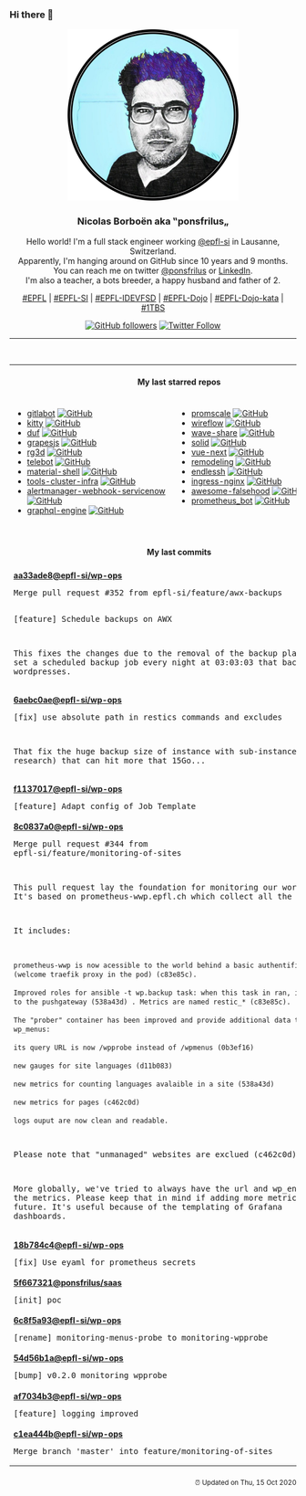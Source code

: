 ### Hi there 👋

<p align="center">
  <!-- use https://avatars3.githubusercontent.com/u/176002?v=4 for your default github picture -->
  <img src="https://raw.githubusercontent.com/ponsfrilus/ponsfrilus/master/img/ponsfrilus.png" title="Nicolas Borboën aka ‟ponsfrilus„" alt="Nicolas Borboën aka ‟ponsfrilus„" />
  <h3 align="center">
    Nicolas Borboën aka ‟ponsfrilus„
  </h3>
  <p align="center">
    Hello world! I'm a full stack engineer working <a href="https://github.com/epfl-si">@epfl-si</a> in Lausanne, Switzerland.
    <br />Apparently, I'm hanging around on GitHub since 10 years and 9 months.
    <br />You can reach me on twitter <a href="https://twitter.com/ponsfrilus">@ponsfrilus</a> or <a href="http://linkedin.com/in/nicolasborboen">LinkedIn</a>.
    <br />I'm also a teacher, a bots breeder, a happy husband and father of 2.
  </p>
  <p align="center">
    <a href="https://www.epfl.ch">#EPFL</a> | 
    <a href="https://github.com/epfl-si/">#EPFL-SI</a> | 
    <a href="https://github.com/epfl-idevfsd">#EPFL-IDEVFSD</a> | 
    <a href="https://github.com/topics/epfl-dojo">#EPFL-Dojo</a> | 
    <a href="https://github.com/topics/epfl-dojo-kata">#EPFL-Dojo-kata</a> | 
    <a href="https://en.wikipedia.org/wiki/Indentation_style#Variant:_1TBS_(OTBS)">#1TBS</a>
  </p>
  <p align="center">
    <a href="https://github.com/ponsfrilus"><img alt="GitHub followers" src="https://img.shields.io/github/followers/ponsfrilus?label=Follow%20me%20on%20github&style=social"></a>
    <a href="https://twitter.com/ponsfrilus"><img alt="Twitter Follow" src="https://img.shields.io/twitter/follow/ponsfrilus?label=follow%20me%20on%20twitter&style=social"></a>
  </p>
  </p><hr><table align="center">
<tr>
<td colspan="2" align="center"><h4>My last starred repos</h4></td>
</tr>
<tr>
<td valign="top">
<ul>
<li>
<a href="https://github.com/SaphireVert/gitlabot" title="A gitlab update bot" target="_blank">gitlabot</a>&nbsp;<a href="https://github.com/SaphireVert/gitlabot" title="A gitlab update bot" target="_blank"><img src="https://img.shields.io/github/stars/SaphireVert/gitlabot?style=social" alt="GitHub"></a>
</li>
<li>
<a href="https://github.com/kovidgoyal/kitty" title="A cross-platform, fast, feature full, GPU based terminal emulator" target="_blank">kitty</a>&nbsp;<a href="https://github.com/kovidgoyal/kitty" title="A cross-platform, fast, feature full, GPU based terminal emulator" target="_blank"><img src="https://img.shields.io/github/stars/kovidgoyal/kitty?style=social" alt="GitHub"></a>
</li>
<li>
<a href="https://github.com/muesli/duf" title="Disk Usage/Free Utility" target="_blank">duf</a>&nbsp;<a href="https://github.com/muesli/duf" title="Disk Usage/Free Utility" target="_blank"><img src="https://img.shields.io/github/stars/muesli/duf?style=social" alt="GitHub"></a>
</li>
<li>
<a href="https://github.com/artf/grapesjs" title="Free and Open source Web Builder Framework. Next generation tool for building templates without coding" target="_blank">grapesjs</a>&nbsp;<a href="https://github.com/artf/grapesjs" title="Free and Open source Web Builder Framework. Next generation tool for building templates without coding" target="_blank"><img src="https://img.shields.io/github/stars/artf/grapesjs?style=social" alt="GitHub"></a>
</li>
<li>
<a href="https://github.com/mrDIMAS/rg3d" title="3d game engine written in Rust" target="_blank">rg3d</a>&nbsp;<a href="https://github.com/mrDIMAS/rg3d" title="3d game engine written in Rust" target="_blank"><img src="https://img.shields.io/github/stars/mrDIMAS/rg3d?style=social" alt="GitHub"></a>
</li>
<li>
<a href="https://github.com/mullwar/telebot" title="The easy way to write Telegram bots in Node.js" target="_blank">telebot</a>&nbsp;<a href="https://github.com/mullwar/telebot" title="The easy way to write Telegram bots in Node.js" target="_blank"><img src="https://img.shields.io/github/stars/mullwar/telebot?style=social" alt="GitHub"></a>
</li>
<li>
<a href="https://github.com/material-shell/material-shell" title="A modern desktop interface for Linux. Improve your user experience and get rid of the anarchy of traditional desktop workflows. Designed to simplify navigation and reduce the need to manipulate windows in order to improve productivity. It's meant to be 100% predictable and bring the benefits of tools coveted by professionals to everyone." target="_blank">material-shell</a>&nbsp;<a href="https://github.com/material-shell/material-shell" title="A modern desktop interface for Linux. Improve your user experience and get rid of the anarchy of traditional desktop workflows. Designed to simplify navigation and reduce the need to manipulate windows in order to improve productivity. It's meant to be 100% predictable and bring the benefits of tools coveted by professionals to everyone." target="_blank"><img src="https://img.shields.io/github/stars/material-shell/material-shell?style=social" alt="GitHub"></a>
</li>
<li>
<a href="https://github.com/epfl-si/tools-cluster-infra" title="Tools running on the EPFL Tools Cluster ran the gitops way from this repository" target="_blank">tools-cluster-infra</a>&nbsp;<a href="https://github.com/epfl-si/tools-cluster-infra" title="Tools running on the EPFL Tools Cluster ran the gitops way from this repository" target="_blank"><img src="https://img.shields.io/github/stars/epfl-si/tools-cluster-infra?style=social" alt="GitHub"></a>
</li>
<li>
<a href="https://github.com/FXinnovation/alertmanager-webhook-servicenow" title="A Prometheus AlertManager webhook receiver that manages ServiceNow incidents from alerts" target="_blank">alertmanager-webhook-servicenow</a>&nbsp;<a href="https://github.com/FXinnovation/alertmanager-webhook-servicenow" title="A Prometheus AlertManager webhook receiver that manages ServiceNow incidents from alerts" target="_blank"><img src="https://img.shields.io/github/stars/FXinnovation/alertmanager-webhook-servicenow?style=social" alt="GitHub"></a>
</li>
<li>
<a href="https://github.com/hasura/graphql-engine" title="Blazing fast, instant realtime GraphQL APIs on Postgres with fine grained access control, also trigger webhooks on database events." target="_blank">graphql-engine</a>&nbsp;<a href="https://github.com/hasura/graphql-engine" title="Blazing fast, instant realtime GraphQL APIs on Postgres with fine grained access control, also trigger webhooks on database events." target="_blank"><img src="https://img.shields.io/github/stars/hasura/graphql-engine?style=social" alt="GitHub"></a>
</li>
</ul>
<img width="450" height="1" /></td>
<td valign="top">
<ul>
<li>
<a href="https://github.com/timescale/promscale" title="An open-source analytical platform for Prometheus metrics 🚀" target="_blank">promscale</a>&nbsp;<a href="https://github.com/timescale/promscale" title="An open-source analytical platform for Prometheus metrics 🚀" target="_blank"><img src="https://img.shields.io/github/stars/timescale/promscale?style=social" alt="GitHub"></a>
</li>
<li>
<a href="https://github.com/vanila-io/wireflow" title="Wireflow - user flow chart real-time collaborative tool" target="_blank">wireflow</a>&nbsp;<a href="https://github.com/vanila-io/wireflow" title="Wireflow - user flow chart real-time collaborative tool" target="_blank"><img src="https://img.shields.io/github/stars/vanila-io/wireflow?style=social" alt="GitHub"></a>
</li>
<li>
<a href="https://github.com/ggerganov/wave-share" title="Serverless, peer-to-peer, local file sharing through sound" target="_blank">wave-share</a>&nbsp;<a href="https://github.com/ggerganov/wave-share" title="Serverless, peer-to-peer, local file sharing through sound" target="_blank"><img src="https://img.shields.io/github/stars/ggerganov/wave-share?style=social" alt="GitHub"></a>
</li>
<li>
<a href="https://github.com/ryansolid/solid" title="A declarative, efficient, and flexible JavaScript library for building user interfaces." target="_blank">solid</a>&nbsp;<a href="https://github.com/ryansolid/solid" title="A declarative, efficient, and flexible JavaScript library for building user interfaces." target="_blank"><img src="https://img.shields.io/github/stars/ryansolid/solid?style=social" alt="GitHub"></a>
</li>
<li>
<a href="https://github.com/vuejs/vue-next" title="Repo for Vue 3.0" target="_blank">vue-next</a>&nbsp;<a href="https://github.com/vuejs/vue-next" title="Repo for Vue 3.0" target="_blank"><img src="https://img.shields.io/github/stars/vuejs/vue-next?style=social" alt="GitHub"></a>
</li>
<li>
<a href="https://github.com/WardCunningham/remodeling" title="The original wiki rewritten as a single page application" target="_blank">remodeling</a>&nbsp;<a href="https://github.com/WardCunningham/remodeling" title="The original wiki rewritten as a single page application" target="_blank"><img src="https://img.shields.io/github/stars/WardCunningham/remodeling?style=social" alt="GitHub"></a>
</li>
<li>
<a href="https://github.com/skeeto/endlessh" title="SSH tarpit that slowly sends an endless banner" target="_blank">endlessh</a>&nbsp;<a href="https://github.com/skeeto/endlessh" title="SSH tarpit that slowly sends an endless banner" target="_blank"><img src="https://img.shields.io/github/stars/skeeto/endlessh?style=social" alt="GitHub"></a>
</li>
<li>
<a href="https://github.com/kubernetes/ingress-nginx" title="NGINX Ingress Controller for Kubernetes" target="_blank">ingress-nginx</a>&nbsp;<a href="https://github.com/kubernetes/ingress-nginx" title="NGINX Ingress Controller for Kubernetes" target="_blank"><img src="https://img.shields.io/github/stars/kubernetes/ingress-nginx?style=social" alt="GitHub"></a>
</li>
<li>
<a href="https://github.com/kdeldycke/awesome-falsehood" title="😱 Falsehoods Programmers Believe in" target="_blank">awesome-falsehood</a>&nbsp;<a href="https://github.com/kdeldycke/awesome-falsehood" title="😱 Falsehoods Programmers Believe in" target="_blank"><img src="https://img.shields.io/github/stars/kdeldycke/awesome-falsehood?style=social" alt="GitHub"></a>
</li>
<li>
<a href="https://github.com/inCaller/prometheus_bot" title="Telegram bot for prometheus alerting" target="_blank">prometheus_bot</a>&nbsp;<a href="https://github.com/inCaller/prometheus_bot" title="Telegram bot for prometheus alerting" target="_blank"><img src="https://img.shields.io/github/stars/inCaller/prometheus_bot?style=social" alt="GitHub"></a>
</li>
</ul>
<img width="450" height="1" /></td>
</tr>
<tr>
<td colspan="2" align="center"><h4>My last commits</h4></td>
</tr>
<tr>
        <td colspan="2">
          <div><strong><a href="https://api.github.com/repos/epfl-si/wp-ops/commits/aa33ade869a3f23c2295e5a3fa1821cadb6619fe" title="2020-10-13T16:14:36.000+02:00" target="_blank">aa33ade8</a><a href="https://github.com/epfl-si">@epfl-si</a><a href="https://github.com/epfl-si/wp-ops" title="DevOps infrastructure for the WordPress-at-EFPL project">/wp-ops</a></strong></div>
          <pre>Merge pull request #352 from epfl-si/feature/awx-backups

[feature] Schedule backups on AWX

This fixes the changes due to the removal of the backup playbook and set a scheduled backup job every night at 03:03:03 that backups all wordpresses.</pre>
        </td>
        </tr><tr>
        <td colspan="2">
          <div><strong><a href="https://api.github.com/repos/epfl-si/wp-ops/commits/6aebc0ae71c8d8cc14835fc2834af29101745824" title="2020-10-13T16:11:47.000+02:00" target="_blank">6aebc0ae</a><a href="https://github.com/epfl-si">@epfl-si</a><a href="https://github.com/epfl-si/wp-ops" title="DevOps infrastructure for the WordPress-at-EFPL project">/wp-ops</a></strong></div>
          <pre>[fix] use absolute path in restics commands and excludes

That fix the huge backup size of instance with sub-instances (e.g. 
research) that can hit more that 15Go...</pre>
        </td>
        </tr><tr>
        <td colspan="2">
          <div><strong><a href="https://api.github.com/repos/epfl-si/wp-ops/commits/f1137017173767f0c7c77b0402def10c7561cd59" title="2020-10-13T12:46:00.000+02:00" target="_blank">f1137017</a><a href="https://github.com/epfl-si">@epfl-si</a><a href="https://github.com/epfl-si/wp-ops" title="DevOps infrastructure for the WordPress-at-EFPL project">/wp-ops</a></strong></div>
          <pre>[feature] Adapt config of Job Template</pre>
        </td>
        </tr><tr>
        <td colspan="2">
          <div><strong><a href="https://api.github.com/repos/epfl-si/wp-ops/commits/8c0837a02517b3ccc67a478e8dda526ce22e85d7" title="2020-10-13T09:53:43.000+02:00" target="_blank">8c0837a0</a><a href="https://github.com/epfl-si">@epfl-si</a><a href="https://github.com/epfl-si/wp-ops" title="DevOps infrastructure for the WordPress-at-EFPL project">/wp-ops</a></strong></div>
          <pre>Merge pull request #344 from epfl-si/feature/monitoring-of-sites

This pull request lay the foundation for monitoring our wordpresses. It's based on prometheus-wwp.epfl.ch which collect all the metrics.

It includes:

    prometheus-wwp is now acessible to the world behind a basic authentification (welcome traefik proxy in the pod) (c83e85c).

    Improved roles for ansible -t wp.backup task: when this task in ran, it push data to the pushgateway (538a43d) . Metrics are named restic_* (c83e85c).

    The "prober" container has been improved and provide additional data to the wp_menus:

    its query URL is now /wpprobe instead of /wpmenus (0b3ef16)

    new gauges for site languages (d11b083)

    new metrics for counting languages avalaible in a site (538a43d)

    new metrics for pages (c462c0d)

    logs ouput are now clean and readable.

Please note that "unmanaged" websites are exclued (c462c0d).

More globally, we've tried to always have the url and wp_env label in the metrics. Please keep that in mind if adding more metrics in the future. It's useful because of the templating of Grafana dashboards.</pre>
        </td>
        </tr><tr>
        <td colspan="2">
          <div><strong><a href="https://api.github.com/repos/epfl-si/wp-ops/commits/18b784c4376622f9c440b8a418e70a4f6f0cbe4b" title="2020-10-13T09:51:11.000+02:00" target="_blank">18b784c4</a><a href="https://github.com/epfl-si">@epfl-si</a><a href="https://github.com/epfl-si/wp-ops" title="DevOps infrastructure for the WordPress-at-EFPL project">/wp-ops</a></strong></div>
          <pre>[fix] Use eyaml for prometheus secrets</pre>
        </td>
        </tr><tr>
        <td colspan="2">
          <div><strong><a href="https://api.github.com/repos/ponsfrilus/saas/commits/5f66732106bb26d70bf61d14398c03083166dfb5" title="2020-10-12T16:10:32.000+02:00" target="_blank">5f667321</a><a href="https://github.com/ponsfrilus">@ponsfrilus</a><a href="https://github.com/ponsfrilus/saas" title="Screenshot as a Service">/saas</a></strong></div>
          <pre>[init] poc</pre>
        </td>
        </tr><tr>
        <td colspan="2">
          <div><strong><a href="https://api.github.com/repos/epfl-si/wp-ops/commits/6c8f5a937fdff914fe83057edafa0c2e16e6d77a" title="2020-10-12T10:26:53.000+02:00" target="_blank">6c8f5a93</a><a href="https://github.com/epfl-si">@epfl-si</a><a href="https://github.com/epfl-si/wp-ops" title="DevOps infrastructure for the WordPress-at-EFPL project">/wp-ops</a></strong></div>
          <pre>[rename] monitoring-menus-probe to monitoring-wpprobe</pre>
        </td>
        </tr><tr>
        <td colspan="2">
          <div><strong><a href="https://api.github.com/repos/epfl-si/wp-ops/commits/54d56b1adeac069e5318cc4997ce0d1bebd54c43" title="2020-10-12T10:19:50.000+02:00" target="_blank">54d56b1a</a><a href="https://github.com/epfl-si">@epfl-si</a><a href="https://github.com/epfl-si/wp-ops" title="DevOps infrastructure for the WordPress-at-EFPL project">/wp-ops</a></strong></div>
          <pre>[bump] v0.2.0 monitoring wpprobe</pre>
        </td>
        </tr><tr>
        <td colspan="2">
          <div><strong><a href="https://api.github.com/repos/epfl-si/wp-ops/commits/af7034b3c6b2b15d2883bd115dc41ebdbb572a70" title="2020-10-12T10:00:23.000+02:00" target="_blank">af7034b3</a><a href="https://github.com/epfl-si">@epfl-si</a><a href="https://github.com/epfl-si/wp-ops" title="DevOps infrastructure for the WordPress-at-EFPL project">/wp-ops</a></strong></div>
          <pre>[feature] logging improved</pre>
        </td>
        </tr><tr>
        <td colspan="2">
          <div><strong><a href="https://api.github.com/repos/epfl-si/wp-ops/commits/c1ea444bcaebc8b661261be8b4430b3ac83ed8ee" title="2020-10-12T09:47:19.000+02:00" target="_blank">c1ea444b</a><a href="https://github.com/epfl-si">@epfl-si</a><a href="https://github.com/epfl-si/wp-ops" title="DevOps infrastructure for the WordPress-at-EFPL project">/wp-ops</a></strong></div>
          <pre>Merge branch 'master' into feature/monitoring-of-sites</pre>
        </td>
        </tr><tfoot>
<tr>
<td colspan="2" align="right">
<img width="900" height="1" />
<small>⏰ Updated on Thu, 15 Oct 2020 13:42:07 GMT</small>
</td>
</tr>
</tfoot>
<br />
</table>
